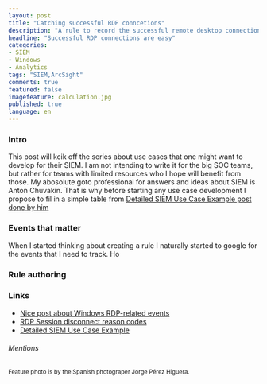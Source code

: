 ```yaml
---
layout: post
title: "Catching successful RDP conncetions"
description: "A rule to record the successful remote desktop connections"
headline: "Successful RDP connections are easy"
categories: 
- SIEM
- Windows
- Analytics
tags: "SIEM,ArcSight"
comments: true
featured: false
imagefeature: calculation.jpg
published: true 
language: en
---
```


### Intro
This post will kcik off the series about use cases that one might want to develop for their SIEM. I am not intending to write it for the big SOC teams, but rather for teams with limited resources who I hope will benefit from those.
My abosolute goto professional for answers and ideas about SIEM is Anton Chuvakin. That is why before starting any use case development I propose to fil in a simple table from [Detailed SIEM Use Case Example post done by him](https://blogs.gartner.com/anton-chuvakin/2013/09/24/detailed-siem-use-case-example/)

### Events that matter

When I started thinking about creating a rule I naturally started to google for the events that I need to track. Ho

### Rule authoring 



### Links

* [Nice post about Windows RDP-related events](https://ponderthebits.com/2018/02/windows-rdp-related-event-logs-identification-tracking-and-investigation/)<br>
* [RDP Session disconnect reason codes](https://docs.microsoft.com/en-us/windows/desktop/TermServ/extendeddisconnectreasoncode)
* [Detailed SIEM Use Case Example](https://blogs.gartner.com/anton-chuvakin/2013/09/24/detailed-siem-use-case-example/)

###### Mentions
<small>Feature photo is by the Spanish photograper Jorge Pérez Higuera. </small>
